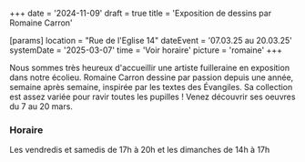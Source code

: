 +++
date = '2024-11-09'
draft = true
title = 'Exposition de dessins par Romaine Carron'

[params]
location = "Rue de l'Eglise 14"
dateEvent = '07.03.25 au 20.03.25'
systemDate = '2025-03-07'
time = 'Voir horaire'
picture = 'romaine'
+++

Nous sommes très heureux d'accueillir une artiste fuilleraine en exposition dans notre écolieu. Romaine Carron dessine par passion depuis une année, semaine après semaine, inspirée par les textes des Évangiles. Sa collection est assez variée pour ravir toutes les pupilles ! Venez découvrir ses oeuvres du 7 au 20 mars.

### Horaire

Les vendredis et samedis de 17h à 20h et les dimanches de 14h à 17h
